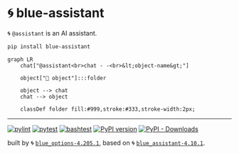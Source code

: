 # 🌀 blue-assistant

🌀 `@assistant` is an AI assistant.

```bash
pip install blue-assistant
```

```mermaid
graph LR
    chat["@assistant<br>chat - -<br>&lt;object-name&gt;"]

    object["📂 object"]:::folder

    object --> chat
    chat --> object

    classDef folder fill:#999,stroke:#333,stroke-width:2px;
```

---


[![pylint](https://github.com/kamangir/blue-assistant/actions/workflows/pylint.yml/badge.svg)](https://github.com/kamangir/blue-assistant/actions/workflows/pylint.yml) [![pytest](https://github.com/kamangir/blue-assistant/actions/workflows/pytest.yml/badge.svg)](https://github.com/kamangir/blue-assistant/actions/workflows/pytest.yml) [![bashtest](https://github.com/kamangir/blue-assistant/actions/workflows/bashtest.yml/badge.svg)](https://github.com/kamangir/blue-assistant/actions/workflows/bashtest.yml) [![PyPI version](https://img.shields.io/pypi/v/blue-assistant.svg)](https://pypi.org/project/blue-assistant/) [![PyPI - Downloads](https://img.shields.io/pypi/dd/blue-assistant)](https://pypistats.org/packages/blue-assistant)

built by 🌀 [`blue_options-4.205.1`](https://github.com/kamangir/awesome-bash-cli), based on 🌀 [`blue_assistant-4.10.1`](https://github.com/kamangir/blue-assistant).

